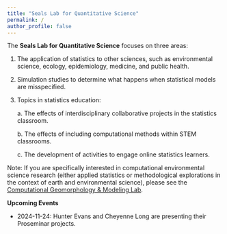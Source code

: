 ```yaml
---
title: "Seals Lab for Quantitative Science"
permalink: /
author_profile: false
---
```


The **Seals Lab for Quantitative Science** focuses on three areas:

1. The application of statistics to other sciences, such as environmental science, ecology, epidemiology, medicine, and public health.
    
2. Simulation studies to determine what happens when statistical models are misspecified. 

3. Topics in statistics education: 

    a. The effects of interdisciplinary collaborative projects in the statistics classroom.
    
    b. The effects of including computational methods within STEM classrooms.
    
    c. The development of activities to engage online statistics learners.
    
Note: If you are specifically interested in computational environmental science research (either applied statistics or methodological explorations in the context of earth and environmental science), please see the <a href="https://cgmlabuwf.github.io/">Computational Geomorphology & Modeling Lab</a>.    

**Upcoming Events**

- 2024-11-24: Hunter Evans and Cheyenne Long are presenting their Proseminar projects.

<!-- **News** -->

<br>
<br>
<br>

